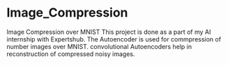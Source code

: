 # Image_Compression
Image Compression over MNIST
This project is done as a part of my AI internship with Expertshub. The Autoencoder is used for commpression of number images over MNIST. convolutional Autoencoders help in reconstruction of compressed noisy images.
